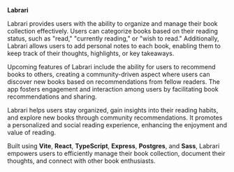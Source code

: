 **Labrari**

Labrari provides users with the ability to organize and manage their book collection effectively. Users can categorize books based on their reading status, such as "read," "currently reading," or "wish to read." Additionally, Labrari allows users to add personal notes to each book, enabling them to keep track of their thoughts, highlights, or key takeaways.

Upcoming features of Labrari include the ability for users to recommend books to others, creating a community-driven aspect where users can discover new books based on recommendations from fellow readers. The app fosters engagement and interaction among users by facilitating book recommendations and sharing.

Labrari helps users stay organized, gain insights into their reading habits, and explore new books through community recommendations. It promotes a personalized and social reading experience, enhancing the enjoyment and value of reading.

Built using **Vite**, **React**, **TypeScript**, **Express**, **Postgres**, and **Sass**, Labrari empowers users to efficiently manage their book collection, document their thoughts, and connect with other book enthusiasts.
